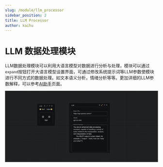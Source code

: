 ```yaml
---
slug: /module/llm_processor
sidebar_position: 2
title: LLM Processor
author: kaihu
---
```




# LLM 数据处理模块

LLM数据处理模块可以利用大语言模型对数据进行分析与处理，模块可以通过`expand`按钮打开大语言模型设置界面，可通过修改系统提示词等LLM参数使模块进行不同方式的数据处理。如文本语义分析，情绪分析等等。更加详细的LLM参数解释，可以参考[AI助手](/workflow/assistant)页面。

![LLM processor](assets/llm.png)


